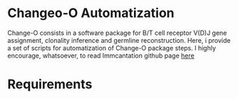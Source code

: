 # Changeo-O Automatization
Change-O consists in a software package for B/T cell receptor V(D)J gene assignment, clonality inference and germline reconstruction.
Here, i provide a set of scripts for automatization of Change-O package steps. I highly encourage, whatsoever, to read Immcantation github page [here](https://changeo.readthedocs.io/en/stable/) 

# Requirements 
